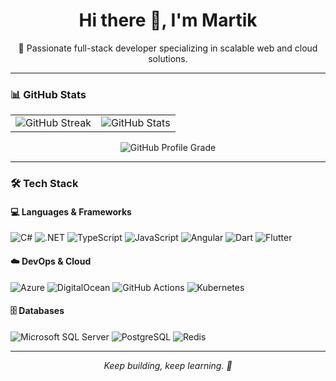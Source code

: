 <h1 align="center">Hi there 👋, I'm Martik</h1>
<p align="center">
  🚀 Passionate full-stack developer specializing in scalable web and cloud solutions.
</p>

---

### 📊 GitHub Stats

<table>
  <tr>
    <td>
      <img src="https://streak-stats.demolab.com?user=Martik2002&theme=default&border_radius=5" alt="GitHub Streak" />
    </td>
    <td>
      <img src="https://github-readme-stats.vercel.app/api?username=Martik2002&show_icons=true&theme=default&hide_border=true" alt="GitHub Stats" />
    </td>
  </tr>
</table>

<p align="center">
  <img src="https://github-profile-summary-cards.vercel.app/api/cards/profile-details?username=Martik2002&theme=default" alt="GitHub Profile Grade" />
</p>

---

### 🛠️ Tech Stack

#### 💻 Languages & Frameworks
![C#](https://img.shields.io/badge/c%23-%23239120.svg?style=flat&logo=csharp&logoColor=white)
![.NET](https://img.shields.io/badge/.NET-5C2D91?style=flat&logo=.net&logoColor=white)
![TypeScript](https://img.shields.io/badge/typescript-%23007ACC.svg?style=flat&logo=typescript&logoColor=white)
![JavaScript](https://img.shields.io/badge/javascript-%23323330.svg?style=flat&logo=javascript&logoColor=%23F7DF1E)
![Angular](https://img.shields.io/badge/angular-%23DD0031.svg?style=flat&logo=angular&logoColor=white)
![Dart](https://img.shields.io/badge/dart-%230175C2.svg?style=flat&logo=dart&logoColor=white)
![Flutter](https://img.shields.io/badge/flutter-%2302569B.svg?style=flat&logo=flutter&logoColor=white)

#### ☁️ DevOps & Cloud
![Azure](https://img.shields.io/badge/azure-%230072C6.svg?style=flat&logo=microsoftazure&logoColor=white)
![DigitalOcean](https://img.shields.io/badge/DigitalOcean-%230167ff.svg?style=flat&logo=digitalOcean&logoColor=white)
![GitHub Actions](https://img.shields.io/badge/github%20actions-%232671E5.svg?style=flat&logo=githubactions&logoColor=white)
![Kubernetes](https://img.shields.io/badge/Kubernetes-326CE5.svg?style=flat&logo=kubernetes&logoColor=white)

#### 🗄️ Databases
![Microsoft SQL Server](https://img.shields.io/badge/Microsoft%20SQL%20Server-CC2927?style=flat&logo=microsoft%20sql%20server&logoColor=white)
![PostgreSQL](https://img.shields.io/badge/postgres-%23316192.svg?style=flat&logo=postgresql&logoColor=white)
![Redis](https://img.shields.io/badge/redis-%23DD0031.svg?style=flat&logo=redis&logoColor=white)

---

<p align="center">
  <i>Keep building, keep learning. 🚀</i>
</p>
